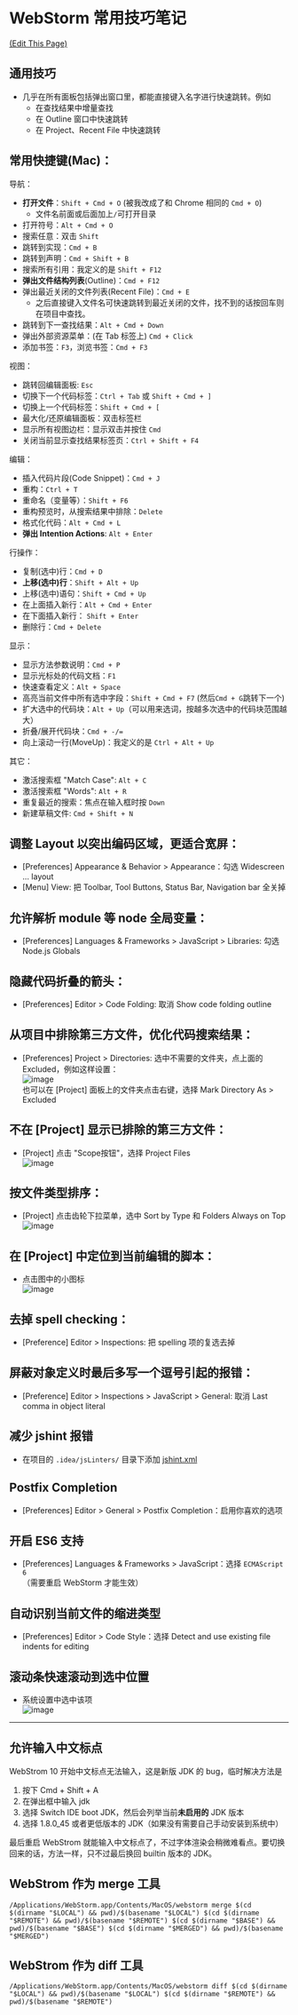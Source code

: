 # WebStorm 常用技巧笔记
[(Edit This Page)](https://github.com/jareguo/web-storm-tips/edit/master/README.md)

## 通用技巧

- 几乎在所有面板包括弹出窗口里，都能直接键入名字进行快速跳转。例如
    - 在查找结果中增量查找
    - 在 Outline 窗口中快速跳转
    - 在 Project、Recent File 中快速跳转

## 常用快捷键(Mac)：

导航：
- **打开文件**：`Shift + Cmd + O` (被我改成了和 Chrome 相同的 `Cmd + O`)
    - 文件名前面或后面加上`/`可打开目录
- 打开符号：`Alt + Cmd + O`
- 搜索任意：双击 `Shift`
- 跳转到实现：`Cmd + B`
- 跳转到声明：`Cmd + Shift + B`
- 搜索所有引用：我定义的是 `Shift + F12`
- **弹出文件结构列表**(Outline)：`Cmd + F12`
- 弹出最近关闭的文件列表(Recent File)：`Cmd + E`
    - 之后直接键入文件名可快速跳转到最近关闭的文件，找不到的话按回车则在项目中查找。
- 跳转到下一查找结果：`Alt + Cmd + Down`
- 弹出外部资源菜单：(在 Tab 标签上) `Cmd + Click`
- 添加书签：`F3`，浏览书签：`Cmd + F3`

视图：
- 跳转回编辑面板: `Esc`
- 切换下一个代码标签：`Ctrl + Tab` 或 `Shift + Cmd + ]`
- 切换上一个代码标签：`Shift + Cmd + [`
- 最大化/还原编辑面板：双击标签栏
- 显示所有视图边栏：显示双击并按住 `Cmd`
- 关闭当前显示查找结果标签页：`Ctrl + Shift + F4`

编辑：
- 插入代码片段(Code Snippet)：`Cmd + J`
- 重构：`Ctrl + T`
- 重命名（变量等）：`Shift + F6`
- 重构预览时，从搜索结果中排除：`Delete`
- 格式化代码：`Alt + Cmd + L`
- **弹出 Intention Actions**: `Alt + Enter`

行操作：
- 复制(选中)行：`Cmd + D`
- **上移(选中)行**：`Shift + Alt + Up`
- 上移(选中)语句：`Shift + Cmd + Up`
- 在上面插入新行：`Alt + Cmd + Enter`
- 在下面插入新行： `Shift + Enter`
- 删除行：`Cmd + Delete`

显示：
- 显示方法参数说明：`Cmd + P`
- 显示光标处的代码文档：`F1`
- 快速查看定义：`Alt + Space`
- 高亮当前文件中所有选中字段：`Shift + Cmd + F7` (然后`Cmd + G`跳转下一个)
- 扩大选中的代码块：`Alt + Up`（可以用来选词，按越多次选中的代码块范围越大）
- 折叠/展开代码块：`Cmd + -/=`
- 向上滚动一行(MoveUp)：我定义的是 `Ctrl + Alt + Up`

其它：
- 激活搜索框 "Match Case": `Alt + C`
- 激活搜索框 "Words": `Alt + R`
- 重复最近的搜索：焦点在输入框时按 `Down`
- 新建草稿文件: `Cmd + Shift + N`

## 调整 Layout 以突出编码区域，更适合宽屏：
- [Preferences] Appearance & Behavior > Appearance：勾选 Widescreen ... layout
- [Menu] View: 把 Toolbar, Tool Buttons, Status Bar, Navigation bar 全关掉

## 允许解析 module 等 node 全局变量：
- [Preferences] Languages & Frameworks > JavaScript > Libraries: 勾选 Node.js Globals

## 隐藏代码折叠的箭头：
- [Preferences] Editor > Code Folding: 取消 Show code folding outline

## 从项目中排除第三方文件，优化代码搜索结果：
- [Preferences] Project > Directories: 选中不需要的文件夹，点上面的 Excluded，例如这样设置：  
![image](https://cloud.githubusercontent.com/assets/1503156/6655584/c4e5bf5a-cb3e-11e4-92ae-73f546066565.png)  
也可以在 [Project] 面板上的文件夹点击右键，选择 Mark Directory As > Excluded

## 不在 [Project] 显示已排除的第三方文件：
- [Project] 点击 "Scope按钮"，选择 Project Files  
![image](https://cloud.githubusercontent.com/assets/1503156/6655587/eb5a3ef4-cb3e-11e4-8f56-4ec71755fa2c.png)

## 按文件类型排序：
- [Project] 点击齿轮下拉菜单，选中 Sort by Type 和 Folders Always on Top
![image](https://cloud.githubusercontent.com/assets/1503156/6655599/3ff51f9c-cb3f-11e4-8973-a52bbb223cc1.png)

## 在 [Project] 中定位到当前编辑的脚本：
- 点击图中的小图标  
![image](https://cloud.githubusercontent.com/assets/1503156/6655611/fdac47d6-cb3f-11e4-83ab-dc79eca5adf5.png)

## 去掉 spell checking：
- [Preference] Editor > Inspections: 把 spelling 项的复选去掉

## 屏蔽对象定义时最后多写一个逗号引起的报错：
- [Preference] Editor > Inspections > JavaScript > General: 取消 Last comma in object literal

## 减少 jshint 报错
- 在项目的 `.idea/jsLinters/` 目录下添加 [jshint.xml](https://raw.githubusercontent.com/jareguo/web-storm-tips/master/jshint.xml)

## Postfix Completion
- [Preferences] Editor > General > Postfix Completion：启用你喜欢的选项

## 开启 ES6 支持
- [Preferences] Languages & Frameworks > JavaScript：选择 `ECMAScript 6`  
（需要重启 WebStorm 才能生效）

## 自动识别当前文件的缩进类型
- [Preferences] Editor > Code Style：选择 Detect and use existing file indents for editing

## 滚动条快速滚动到选中位置
- 系统设置中选中该项  
![image](https://cloud.githubusercontent.com/assets/1503156/11030739/f9231abe-870a-11e5-93d2-404510128b17.png)

-----

## 允许输入中文标点

WebStrom 10 开始中文标点无法输入，这是新版 JDK 的 bug，临时解决方法是
 1. 按下 Cmd + Shift + A
 2. 在弹出框中输入 jdk
 3. 选择 Switch IDE boot JDK，然后会列举当前**未启用的** JDK 版本
 4. 选择 1.8.0_45 或者更低版本的 JDK（如果没有需要自己手动安装到系统中）

最后重启 WebStrom 就能输入中文标点了，不过字体渲染会稍微难看点。要切换回来的话，方法一样，只不过最后换回 builtin 版本的 JDK。

## WebStrom 作为 merge 工具  
`/Applications/WebStorm.app/Contents/MacOS/webstorm merge $(cd $(dirname "$LOCAL") && pwd)/$(basename "$LOCAL") $(cd $(dirname "$REMOTE") && pwd)/$(basename "$REMOTE") $(cd $(dirname "$BASE") && pwd)/$(basename "$BASE") $(cd $(dirname "$MERGED") && pwd)/$(basename "$MERGED")`

## WebStrom 作为 diff 工具  
`/Applications/WebStorm.app/Contents/MacOS/webstorm diff $(cd $(dirname "$LOCAL") && pwd)/$(basename "$LOCAL") $(cd $(dirname "$REMOTE") && pwd)/$(basename "$REMOTE")`

